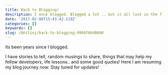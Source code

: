 ```yaml
---
title: Back to Blogging!
description: I once blogged. Blogged a lot .. but it all lost in the flow of time.
date: '2017-02-06T15:43:42.119Z'
categories: []
keywords: []
slug: /@nitinj/back-to-blogging-9968f66d8608
---
```

Its been years since I blogged.

I have stories to tell, random musings to share, things that may help my fellow developers, life lessons.. and some good quotes! Here I am resuming my blog journey now. Stay tuned for updates!